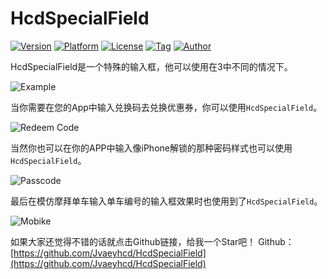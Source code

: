 # HcdSpecialField

[![Version](https://img.shields.io/cocoapods/v/HcdSpecialField.svg?style=flat)](http://cocoapods.org/pods/HcdSpecialField)
[![Platform](https://img.shields.io/cocoapods/p/HcdSpecialField.svg)](http://cocoapods.org/pods/HcdSpecialField)
[![License](https://img.shields.io/github/license/Jvaeyhcd/HcdSpecialField.svg)](http://cocoapods.org/pods/HcdSpecialField)
[![Tag](https://img.shields.io/github/tag/Jvaeyhcd/HcdSpecialField.svg
)](http://cocoapods.org/pods/HcdSpecialField)
[![Author](https://img.shields.io/badge/author-Jvaeyhcd-f07c3d.svg)](http://www.jvaeyhcd.cc)

HcdSpecialField是一个特殊的输入框，他可以使用在3中不同的情况下。

![Example](https://github.com/Jvaeyhcd/HcdSpecialField/blob/master/images/example.gif?raw=true)

当你需要在您的App中输入兑换码去兑换优惠券，你可以使用`HcdSpecialField`。

![Redeem Code](https://github.com/Jvaeyhcd/HcdSpecialField/blob/master/images/redeem_code.png?raw=true)

当然你也可以在你的APP中输入像iPhone解锁的那种密码样式也可以使用`HcdSpecialField`。

![Passcode](https://github.com/Jvaeyhcd/HcdSpecialField/blob/master/images/passcode.png?raw=true)

最后在模仿摩拜单车输入单车编号的输入框效果时也使用到了`HcdSpecialField`。

![Mobike](https://github.com/Jvaeyhcd/HcdSpecialField/blob/master/images/mobike_number.png?raw=true)

如果大家还觉得不错的话就点击Github链接，给我一个Star吧！
Github：[https://github.com/Jvaeyhcd/HcdSpecialField](https://github.com/Jvaeyhcd/HcdSpecialField)
